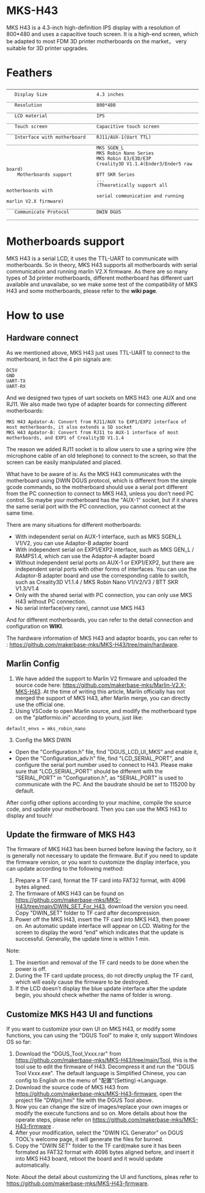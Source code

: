 # MKS-H43
MKS H43 is a 4.3-inch high-definition IPS display with a resolution of 800*480 and uses a capacitive touch screen. It is a high-end screen, which be adapted to most FDM 3D printer motherboards on the market， very suitable for 3D printer upgrades.

# Feathers
```
—————————————————————————————————————————————————————————————————————————
   Display Size                  4.3 inches
_________________________________________________________________________
   Resolution                    800*480
_________________________________________________________________________
   LCD material                  IPS
_________________________________________________________________________
   Touch screen                  Capacitive touch screen
_________________________________________________________________________
   Interface with motherboard    RJ11/AUX-1(Uart TTL)
_________________________________________________________________________
                                 MKS SGEN_L
                                 MKS Robin Nano Series          
                                 MKS Robin E3/E3D/E3P
                                 Creality3D V1.1.4(Ender3/Ender5 raw board)
    Motherboards support         BTT SKR Series
                                 ...
                                 (Theoretically support all motherboards with
                                 serial communication and running marlin V2.X firmware)
__________________________________________________________________________
   Communicate Protocol          DWIN DGUS
__________________________________________________________________________
```

# Motherboards support
MKS H43 is a serial LCD, it uses the TTL-UART to communicate with motherboards. So in theory, MKS H43 supports all motherboards with serial communication and running marlin V2.X firmware. As there are so many types of 3d printer motherboards, different motherboard has different uart available and unavailabe, so we make some test of the compatibility of MKS H43 and some motherboards, please refer to the **wiki page**.

# How to use
## Hardware connect
As we mentioned above, MKS H43 just uses TTL-UART to connect to the motherboard, in fact the 4 pin signals are:
```
DC5V
GND
UART-TX
UART-RX
```
And we designed two types of uart sockets on MKS H43: one AUX and one RJ11. We also made two type of adapter boards for connecting different motherboards: 
```
MKS H43 Apdator-A: Convert from RJ11/AUX to EXP1/EXP2 interface of most motherboards, it also extends a SD socket
MKS H43 Apdator-B: Convert from RJ11 to AUX-1 interface of most motherboards, and EXP1 of Creality3D V1.1.4 
```
The reason we added RJ11 socket is to allow users to use a spring wire (the microphone cable of an old telephone) to connect to the screen, so that the screen can be easily manipulated and placed.

What have to be aware of is: As the MKS H43 communicates with the motherboard using DWIN DGUS protocol, which is different from the simple gcode commands, so the motherboard should use a serial port different from the PC connection to connect to MKS H43, unless you don’t need PC control. So maybe your motherboard has the "AUX-1" socket, but if it shares the same serial port with the PC connection, you cannot connect at the same time.

There are many situations for different motherboards:
- With independent serial on AUX-1 interface, such as MKS SGEN_L V1/V2, you can use Adaptor-B adapter board
- With independent serial on EXP1/EXP2 interface, such as MKS GEN_L / RAMPS1.4, which can use the Adaptor-A adapter board
- Without independent serial ports on AUX-1 or EXP1/EXP2, but there are independent serial ports with other forms of interfaces. You can use the Adaptor-B adapter board and use the corresponding cable to switch, such as Creality3D V1.1.4 / MKS Robin Nano V1/V2/V3 / BTT SKR V1.3/V1.4
- Only with the shared serial with PC connection, you can only use MKS H43 without PC connection.
- No serial interface(very rare), cannot use MKS H43

And for different motherboards, you can refer to the detail connection and configuration on **WIKI**.

The hardware information of MKS H43 and adaptor boards, you can refer to : https://github.com/makerbase-mks/MKS-H43/tree/main/hardware.


## Marlin Config
1. We have added the support to Marlin V2 firmware and uploaded the source code here: https://github.com/makerbase-mks/Marlin-V2.X-MKS-H43. At the time of writing this article, Marlin officially has not merged the support of MKS H43, after Marlin merge, you can directly use the official one.
2. Using VSCode to open Marlin source, and modify the motherboard type on the "platformio.ini" according to yours, just like:
```
default_envs = mks_robin_nano
```
3. Config the MKS DWIN
- Open the "Configuration.h" file, find "DGUS_LCD_UI_MKS" and enable it,
- Open the "Configuration_adv.h" file, find "LCD_SERIAL_PORT", and configure the serial port number used to connect to H43. Please make sure that "LCD_SERIAL_PORT" should be different with the "SERIAL_PORT" in "Configuration.h", as "SERIAL_PORT" is used to communicate with the PC. And the baudrate should be set to 115200 by default.

After config other options according to your machine, compile the source code, and update your motherboard. Then you can use the MKS H43 to display and touch!

## Update the firmware of MKS H43
The firmware of MKS H43 has been burned before leaving the factory, so it is generally not necessary to update the firmware. But if you need to update the firmware version, or you want to customize the display interface, you can update according to the following method:
1. Prepare a TF card, format the TF card into FAT32 format, with 4096 bytes aligned.
2. The firmware of MKS H43 can be found on https://github.com/makerbase-mks/MKS-H43/tree/main/DWIN_SET_For_H43, download the version you need. Copy "DWIN_SET" folder to TF card after decompression.
3. Power off the MKS H43, insert the TF card into MKS H43, then power on. An automatic update interface will appear on LCD. Waiting for the screen to display the word “end” which indicates that the update is successful. Generally, the update time is within 1 min.

Note:
1. The insertion and removal of the TF card needs to be done when the power is off.
2. During the TF card update process, do not directly unplug the TF card, which will easily cause the firmware to be destroyed.
3. If the LCD doesn't display the blue update interface after the update begin, you should check whether the name of folder is wrong. 

## Customize MKS H43 UI and functions
If you want to customize your own UI on MKS H43, or modify some functions, you can using the "DGUS Tool" to make it, only support Windows OS so far:
1. Download the "DGUS_Tool_Vxxx.rar" from https://github.com/makerbase-mks/MKS-H43/tree/main/Tool, this is the tool use to edit the firmware of H43. Decompress it and run the "DGUS Tool Vxxx.exe". The default language is Simplified Chinese, you can config to English on the menu of "配置"(Setting)->Language.
2. Download the source code of MKS H43 from https://github.com/makerbase-mks/MKS-H43-firmware, open the project file "DWprj.hmi" file with the DGUS Tool above.
3. Now you can change the size of images/replace your own images or modify the execute functions and so on. More details about how the operate steps, please refer on https://github.com/makerbase-mks/MKS-H43-firmware .
4. After your modification, select the "DWIN ICL Generator" on DGUS TOOL's welcome page, it will generate the files for burned.
5. Copy the "DWIN SET" folder to the TF card(make sure it has been formated as FAT32 format with 4096 bytes aligned before, and insert it into MKS H43 board, reboot the board and it would update automatically.

Note: About the detail about customizing the UI and functions, pleas refer to https://github.com/makerbase-mks/MKS-H43-firmware.







